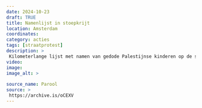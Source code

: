 ```yaml
---
date: 2024-10-23
draft: TRUE
title: Namenlijst in stoepkrijt
location: Amsterdam
coordinates: 
category: acties
tags: [straatprotest]
description: > 
 Kilometerlange lijst met namen van gedode Palestijnse kinderen op de stoep gekrijt in Amsterdam-Noord
video: 
image: 
image_alt: > 
 
source_name: Parool
source: > 
 https://archive.is/oCEXV
---
```

